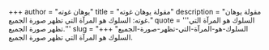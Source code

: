 +++
author = "يوهان غوته"
title = "مقولة يوهان غوته"
description = "مقولة يوهان غوته: السلوك هو المرآة التي تظهر صورة الجميع."
quote = '''السلوك هو المرآة التي تظهر صورة الجميع.'''
slug = "السلوك-هو-المرآة-التي-تظهر-صورة-الجميع"
+++
السلوك هو المرآة التي تظهر صورة الجميع.
